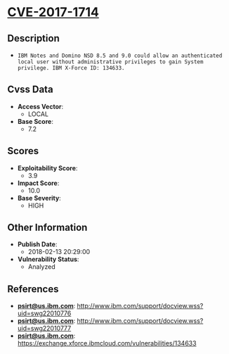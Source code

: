 
# [CVE-2017-1714](http://www.ibm.com/support/docview.wss?uid=swg22010776)

## Description

- `IBM Notes and Domino NSD 8.5 and 9.0 could allow an authenticated local user without administrative privileges to gain System privilege. IBM X-Force ID: 134633.`

## Cvss Data

- **Access Vector**:
  - LOCAL
- **Base Score**:
  - 7.2

## Scores

- **Exploitability Score**:
  - 3.9
- **Impact Score**:
  - 10.0
- **Base Severity**:
  - HIGH

## Other Information

- **Publish Date**:
  - 2018-02-13 20:29:00
- **Vulnerability Status**:
  - Analyzed

## References

- **psirt@us.ibm.com**: http://www.ibm.com/support/docview.wss?uid=swg22010776
- **psirt@us.ibm.com**: http://www.ibm.com/support/docview.wss?uid=swg22010777
- **psirt@us.ibm.com**: https://exchange.xforce.ibmcloud.com/vulnerabilities/134633
